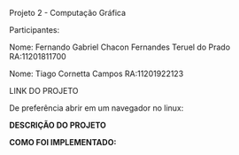 Projeto 2 - Computação Gráfica

Participantes:

Nome: Fernando Gabriel Chacon Fernandes Teruel do Prado RA:11201811700

Nome: Tiago Cornetta Campos RA:11201922123

LINK DO PROJETO

De preferência abrir em um navegador no linux:



**DESCRIÇÃO DO PROJETO**



**COMO FOI IMPLEMENTADO:**


